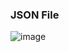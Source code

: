 ### JSON File

![image](https://github.com/user-attachments/assets/1204fe37-0659-4db0-9767-17055927484d)
